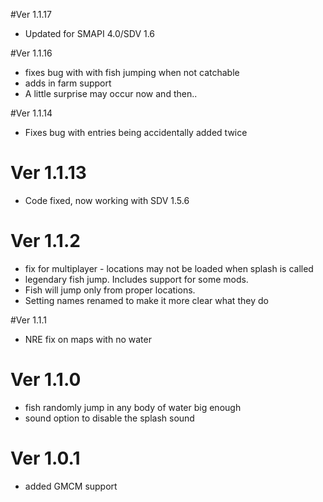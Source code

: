 ﻿#Ver 1.1.17
- Updated for SMAPI 4.0/SDV 1.6

#Ver 1.1.16
- fixes bug with with fish jumping when not catchable
- adds in farm support
- A little surprise may occur now and then..

#Ver 1.1.14
- Fixes bug with entries being accidentally added twice

# Ver 1.1.13
- Code fixed, now working with SDV 1.5.6

# Ver 1.1.2
- fix for multiplayer - locations may not be loaded when splash is called
- legendary fish jump. Includes support for some mods.
- Fish will jump only from proper locations.
- Setting names renamed to make it more clear what they do

#Ver 1.1.1
- NRE fix on maps with no water

# Ver 1.1.0
 - fish randomly jump in any body of water big enough
 - sound option to disable the splash sound

# Ver 1.0.1
 - added GMCM support